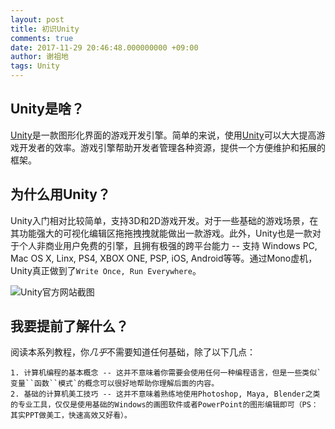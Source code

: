 ```yaml
---
layout: post
title: 初识Unity
comments: true
date: 2017-11-29 20:46:48.000000000 +09:00
author: 谢祖地
tags: Unity
---
```

## Unity是啥？

[Unity](https://unity3d.com/cn/)是一款图形化界面的游戏开发引擎。简单的来说，使用[Unity](https://unity3d.com/cn/)可以大大提高游戏开发者的效率。游戏引擎帮助开发者管理各种资源，提供一个方便维护和拓展的框架。

## 为什么用Unity？

Unity入门相对比较简单，支持3D和2D游戏开发。对于一些基础的游戏场景，在其功能强大的可视化编辑区拖拖拽拽就能做出一款游戏。此外，Unity也是一款对于个人非商业用户免费的引擎，且拥有极强的跨平台能力 -- 支持 Windows PC, Mac OS X, Linx, PS4, XBOX ONE, PSP, iOS, Android等等。通过Mono虚机，Unity真正做到了`Write Once, Run Everywhere`。

![Unity官方网站截图](https://api.nfls.io/storage/r2pkqtLpenyrwJsU6MI82uishhKnbvnqoVBzp718.png)


## 我要提前了解什么？

阅读本系列教程，你*几乎*不需要知道任何基础，除了以下几点：

    1. 计算机编程的基本概念 -- 这并不意味着你需要会使用任何一种编程语言，但是一些类似`变量``函数``模式`的概念可以很好地帮助你理解后面的内容。
    2. 基础的计算机美工技巧 -- 这并不意味着熟练地使用Photoshop, Maya, Blender之类的专业工具，仅仅是使用基础的Windows的画图软件或者PowerPoint的图形编辑即可（PS：其实PPT做美工，快速高效又好看）。
